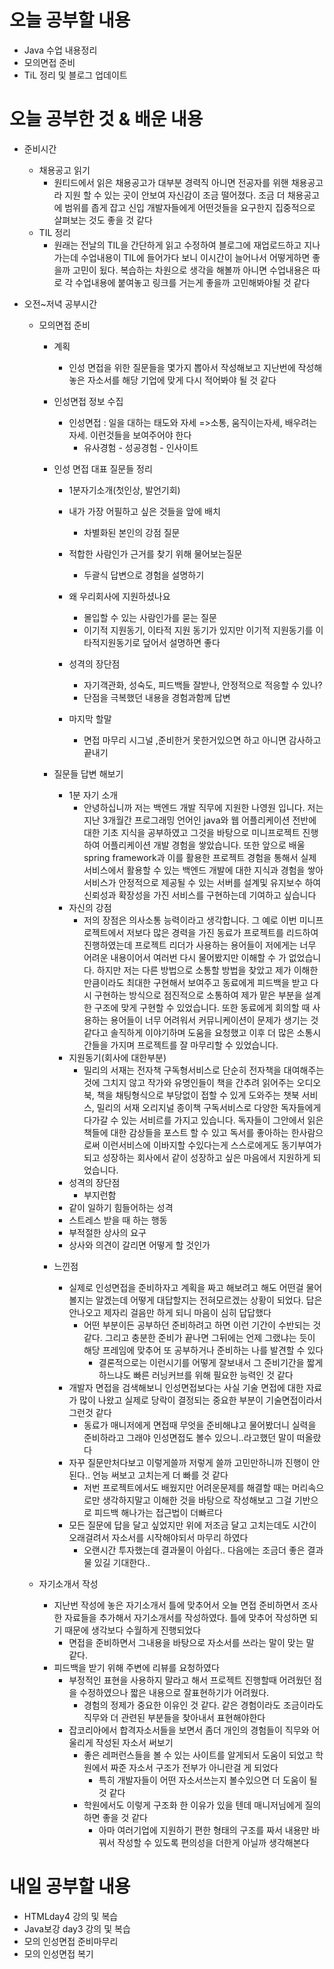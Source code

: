 # 오늘 공부할 내용

- Java 수업 내용정리
- 모의면접 준비
- TiL 정리 및 블로그 업데이트

# 오늘 공부한 것 & 배운 내용

- 준비시간

  - 채용공고 읽기
    - 원티드에서 읽은 채용공고가 대부분 경력직 아니면 전공자를 위핸 채용공고라 지원 할 수 있는 곳이 안보여 자신감이 조금 떨어졌다. 조금 더 채용공고에 범위를 좁게 잡고 신입 개발자들에게 어떤것들을 요구한지 집중적으로 살펴보는 것도 좋을 것 같다
  - TIL 정리
    - 원래는 전날의 TIL을 간단하게 읽고 수정하여 블로그에 재업로드하고 지나가는데 수업내용이 TIL에 들어가다 보니 이시간이 늘어나서 어떻게하면 좋을까 고민이 됬다. 복습하는 차원으로 생각을 해볼까 아니면 수업내용은 따로 각 수업내용에 붙여놓고 링크를 거는게 좋을까 고민해봐야될 것 같다

- 오전~저녁 공부시간

  - 모의면접 준비

    - 계획

      - 인성 면접을 위한 질문들을 몇가지 뽑아서 작성해보고 지난번에 작성해놓은 자소서를 해당 기업에 맞게 다시 적어봐야 될 것 같다
    - 인성면접 정보 수집

      - 인성면접 :  일을 대하는 태도와 자세 =>소통, 움직이는자세, 배우려는자세. 이런것들을 보여주어야 한다
        - 유사경험 - 성공경험 -  인사이트
    - 인성 면접 대표 질문들 정리

      - 1분자기소개(첫인상, 발언기회) 
      - 내가 가장 어필하고 싶은 것들을 앞에 배치 
        - 차별화된 본인의 강점 질문
        
      - 적합한 사람인가 근거를 찾기 위해 물어보는질문
        - 두괄식 답변으로 경험을 설명하기
        
      - 왜 우리회사에 지원하셨나요

        - 몰입할 수 있는 사람인가를 묻는 질문
        - 이기적 지원동기, 이타적 지원 동기가 있지만 이기적 지원동기를 이타적지원동기로 덮어서 설명하면 좋다

      - 성격의 장단점

        - 자기객관화, 성숙도, 피드백들 잘받나, 안정적으로 적응할 수 있나?
        - 단점을 극복했던 내용을 경험과함께 답변

      - 마지막 할말

        - 면접 마무리 시그널 ,준비한거 못한거있으면 하고 아니면 감사하고 끝내기
    - 질문들 답변 해보기

      - 1분 자기 소개
        - 안녕하십니까 저는 백엔드 개발 직무에 지원한 나영원 입니다. 저는 지난 3개월간 프로그래밍 언어인 java와 웹 어플리케이션 전반에 대한 기초 지식을 공부하였고 그것을 바탕으로 미니프로젝트 진행하여 어플리케이션 개발 경험을 쌓았습니다. 또한  앞으로 배울 spring framework과 이를 활용한 프로젝트 경험을 통해서 실제 서비스에서 활용할 수 있는 백엔드 개발에 대한 지식과 경험을 쌓아 서비스가 안정적으로 제공될 수 있는 서버를 설계및 유지보수 하여 신뢰성과 확장성을 가진 서비스를 구현하는데 기여하고 싶습니다
      - 자신의 강점
        - 저의 장점은 의사소통 능력이라고 생각합니다. 그 예로 이번 미니프로젝트에서 저보다 많은 경력을 가진 동료가 프로젝트를 리드하여 진행하였는데 프로젝트 리더가 사용하는 용어들이 저에게는 너무 어려운 내용이어서 여러번 다시 물어봤지만 이해할 수 가 없었습니다. 하지만 저는 다른 방법으로 소통할 방법을 찾았고 제가 이해한만큼이라도 최대한 구현해서 보여주고 동료에게 피드백을 받고 다시 구현하는 방식으로 점진적으로 소통하여  제가 맡은 부분을 설계한 구조에 맞게 구현할 수 있었습니다. 또한 동료에게 회의할 때 사용하는 용어들이 너무 어려워서 커뮤니케이션이 문제가 생기는 것 같다고 솔직하게 이야기하며 도움을 요청했고 이후 더 많은 소통시간들을 가지며  프로젝트를 잘 마무리할 수 있었습니다.
      - 지원동기(회사에 대한부분) 
        - 밀리의 서재는 전자책 구독형서비스로 단순히 전자책을 대여해주는 것에 그치지 않고 작가와 유명인들이 책을 간추려 읽어주는 오디오북, 책을 채팅형식으로 부당없이 접할 수 있게 도와주는 챗북 서비스, 밀리의 서재 오리지널 종이책 구독서비스로 다양한 독자들에게 다가갈 수 있는 서비르를 가지고 있습니다. 독자들이 그안에서 읽은책들에 대한 감상들을 포스트 할 수 있고 독서를 좋아하는 한사람으로써 이런서비스에 이바지할 수있다는게 스스로에게도 동기부여가 되고 성장하는 회사에서 같이 성장하고 싶은 마음에서 지원하게 되었습니다.
      - 성격의 장단점
        - 부지런함
      - 같이 일하기 힘들어하는 성격
      - 스트레스 받을 때 하는 행동
      - 부적절한 상사의 요구
      - 상사와 의견이 갈리면 어떻게 할 것인가
    - 느낀점
      - 실제로 인성면접을 준비하자고 계획을 짜고 해보려고 해도 어떤걸 물어볼지는 알겠는데 어떻게 대답할지는 전혀모르겠는 상황이 되었다. 답은 안나오고 제자리 걸음만 하게 되니 마음이 심히 답답했다
        - 어떤 부분이든 공부하던 준비하려고 하면 이런 기간이 수반되는 것 같다. 그리고 충분한 준비가 끝나면 그뒤에는 언제 그랬냐는 듯이 해당 프레임에 맞추어 또 공부하거나 준비하는 나를 발견할 수 있다
          - 결론적으로는 이런시기를 어떻게 잘보내서 그 준비기간을 짧게하느냐도 빠른 러닝커브를 위해 필요한 능력인 것 같다
      - 개발자 면접을 검색해보니 인성면접보다는 사실 기술 면접에 대한 자료가 많이 나왔고 실제로 당락이 결정되는 중요한 부분이 기술면접이라서 그런것 같다
        - 동료가 매니저에게 면접때 무엇을 준비해냐고 물어봤더니 실력을 준비하라고 그래야 인성면접도 볼수 있으니..라고했던 말이 떠올랐다
      - 자꾸 질문만처다보고 이렇게쓸까 저렇게 쓸까 고민만하니까 진행이 안된다.. 언능 써보고 고치는게 더 빠를 것 같다
        - 저번 프로젝트에서도 배웠지만 어려운문제를 해결할 때는 머리속으로만 생각하지말고 이해한 것을 바탕으로 작성해보고 그걸 기반으로 피드백 해나가는 접근법이 더빠르다
      - 모든 질문에 답을 달고 싶었지만 위에 저조금 달고 고치는데도 시간이 오래걸려서 자소서를 시작해야되서 마무리 하였다
        - 오랜시간 투자했는데 결과물이 아쉽다.. 다음에는 조금더 좋은 결과물 있길 기대한다..

  - 자기소개서 작성

    - 지난번 작성에 놓은 자기소개서 틀에 맞추어서 오늘 면접 준비하면서 조사한 자료들을 추가해서 자기소개서를 작성하였다. 틀에 맞추어 작성하면 되기 때문에 생각보다 수월하게 진행되었다
      - 면접을 준비하면서 그내용을 바탕으로 자소서를 쓰라는 말이 맞는 말 같다.
    - 피드백을 받기 위해 주변에 리뷰를 요청하였다
      - 부정적인 표현을 사용하지 말라고 해서 프로젝트 진행할때 어려웠던 점을 수정하였으나 짧은 내용으로 잘표현하기가 어려웠다. 
        - 경험의 정제가 중요한 이유인 것 같다. 같은 경험이라도 조금이라도 직무와 더 관련된 부분들을 찾아내서 표현해야한다
      - 잡코리아에서 합격자소서들을 보면서 좀더 개인의 경험들이 직무와 어울리게 작성된 자소서 써보기
        - 좋은 레퍼런스들을 볼 수 있는 사이트를 알게되서 도움이 되었고 학원에서 짜준 자소서 구조가 전부가 아니란걸 게 되었다 
          - 특히 개발자들이 어떤 자소서쓰는지 볼수있으면 더 도움이 될것 같다
        - 학원에서도 이렇게 구조화 한 이유가 있을 텐데 매니저님에게 질의하면 좋을 것 같다
          - 아마 여러기업에 지원하기 편한 형태의 구조를 짜서 내용만 바꿔서 작성할 수 있도록 편의성을 더한게 아닐까 생각해본다

    


# 내일 공부할 내용

- HTMLday4 강의 및 복습
- Java보강 day3 강의 및 복습
- 모의 인성면접 준비마무리
- 모의 인성면접 복기



